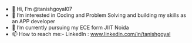 - 👋 Hi, I’m @tanishgoyal07
- 👀 I’m interested in Coding and Problem Solving and building my skills as an APP developer
- 🌱 I’m currently pursuing my ECE form JIIT Noida
- 📫 How to reach me:-
     LinkedIn : www.linkedin.com/in/tanishgoyal

<!---
tanishgoyal07/tanishgoyal07 is a ✨ special ✨ repository because its `README.md` (this file) appears on your GitHub profile.
You can click the Preview link to take a look at your changes.
--->
